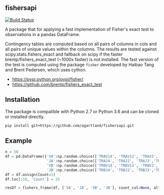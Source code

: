 ## fishersapi
[![Build Status](https://travis-ci.com/agartland/fishersapi.svg?branch=master)](https://travis-ci.com/agartland/fishersapi)

A package that for applying a fast implementation of Fisher's exact test to observations in a pandas DataFrame.

Contingency tables are computed based on all pairs of columns in cols and all pairs of unique values within the columns.
The results are tested against scipy.stats.fishers_exact and fallback on scipy if the faster brentp/fishers_exact_test (~1000x faster) is not installed.
The fast version of the test is computed using the package `fisher` developed by Haibao Tang and Brent Pedersen, which uses cython.
 - https://pypi.python.org/pypi/fisher/
 - https://github.com/brentp/fishers_exact_test

## Installation
The package is compatible with Python 2.7 or Python 3.6 and can be cloned or installed directly.

```bash
pip install git+https://github.com/agartland/fishersapi.git
```

## Example
```python
n = 50
df = pd.DataFrame({'VA':np.random.choice(['TRAV14', 'TRAV12', 'TRAV3', 'TRAV23', 'TRAV11', 'TRAV6'], n),
                   'JA':np.random.choice(['TRAJ4', 'TRAJ2', 'TRAJ3','TRAJ5', 'TRAJ21', 'TRAJ13'], n),
                   'VB':np.random.choice(['TRBV14', 'TRBV12', 'TRBV3', 'TRBV23', 'TRBV11', 'TRBV6'], n),
                   'JB':np.random.choice(['TRBJ4', 'TRBJ2', 'TRBJ3','TRBJ5', 'TRBJ21', 'TRBJ13'], n)})
df = df.assign(Count=1)
df.loc[:10, 'Count'] = 15

resDf = fishers_frame(df, ['VA', 'JA', 'VB', 'JB'], count_col=None, alternative='two-sided')
```